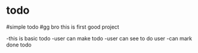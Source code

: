 # todo
#simple todo
#gg bro this is first good project

-this is basic todo
 -user can make todo 
-user can see to do user 
-can mark done todo
